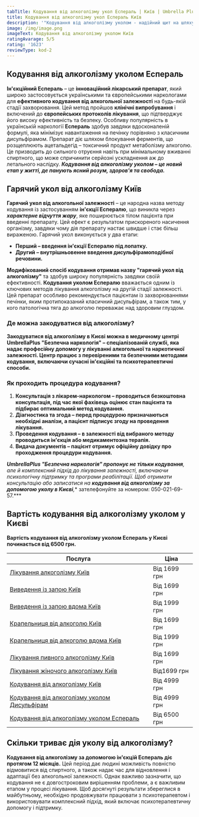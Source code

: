 ```yaml
---
tabTitle: Кодування від алкоголізму укол Еспераль | Київ | Umbrella Plus | Від 6500 грн
title: Кодування від алкоголізму укол Еспераль Київ
description: '"Кодування від алкоголізму уколом - надійний щит на шляху до тверезості!"'
image: /img/image.png
imageText: Кодування від алкоголізму уколом Київ
ratingAvarage: 5/5
rating: '1623'
reviewType: kod-2
---
```


## Кодування від алкоголізму уколом Еспераль

**Ін'єкційний Еспераль** – це **інноваційний лікарський препарат**, який широко застосовується українськими та європейськими наркологами для **ефективного кодування від алкогольної залежності** на будь-якій стадії захворювання. Цей метод пройшов **клінічні випробування** і включений до **європейських протоколів лікування**, що підтверджує його високу ефективність та безпеку. Особливу популярність в українській наркології **Еспераль** здобув завдяки вдосконаленій формулі, яка мінімізує навантаження на печінку порівняно з класичним дисульфірамом. Препарат діє шляхом блокування ферментів, що розщеплюють ацетальдегід – токсичний продукт метаболізму алкоголю. Це призводить до сильного отруєння навіть при мінімальному вживанні спиртного, що може спричинити серйозні ускладнення аж до летального наслідку. ***Кодування від алкоголізму уколом – це новий етап у житті, де панують ясний розум, здоров'я та свобода.***

## Гарячий укол від алкоголізму Київ

**Гарячий укол від алкогольної залежності** – це народна назва методу кодування із застосуванням **ін'єкції Еспералю**, що виникла через ***характерне відчуття жару***, яке поширюється тілом пацієнта при введенні препарату. Цей ефект є результатом прискореного насичення організму, завдяки чому дія препарату настає швидше і стає більш вираженою. Гарячий укол виконується у два етапи:

* **Перший – введення ін'єкції Еспералю під лопатку.**
* **Другий – внутрішньовенне введення дисульфірамоподібної речовини.**

**Модифікований спосіб кодування отримав назву "гарячий укол від алкоголізму"** та здобув широку популярність завдяки своїй ефективності. **Кодування уколом Еспералю** вважається одним із ключових методів лікування алкоголізму на другій стадії залежності. Цей препарат особливо рекомендується пацієнтам із захворюваннями печінки, яким протипоказаний класичний дисульфірам, а також тим, у кого патологічна тяга до алкоголю переважає над здоровим глуздом.

### Де можна закодуватися від алкоголізму?

**Закодуватися від алкоголізму в Києві можна в медичному центрі UmbrellaPlus "Безпечна наркологія" – спеціалізованій службі, яка надає професійну допомогу у лікуванні алкогольної та наркотичної залежності. Центр працює з перевіреними та безпечними методами кодування, включаючи сучасні ін'єкційні та психотерапевтичні способи.**

### Як проходить процедура кодування?

1. **Консультація з лікарем-наркологом – проводиться безкоштовна консультація, під час якої фахівець оцінює стан пацієнта та підбирає оптимальний метод кодування.**
2. **Діагностика та згода – перед процедурою призначаються необхідні аналізи, а пацієнт підписує згоду на проведення лікування.**
3. **Проведення кодування – в залежності від вибраного методу проводиться ін'єкція або медикаментозна терапія.**
4. **Видача документів – пацієнт отримує офіційну довідку про проходження процедури кодування.**

***UmbrellaPlus "Безпечна наркологія" пропонує не тільки кодування**, але й комплексний підхід до лікування залежності, включаючи психологічну підтримку та програми реабілітації. Щоб отримати консультацію або записатися на **кодування від алкоголізму за допомогою уколу в Києві**,** зателефонуйте за номером: 050-021-69-57.***

## Вартість кодування від алкоголізму уколом у Києві

**Вартість кодування від алкоголізму уколом Еспераль у Києві починається від 6500 грн.**

| Послуга                                                                                                                         | Ціна         |
| ------------------------------------------------------------------------------------------------------------------------------- | ------------ |
| [Лікування алкоголізму Київ](https://umbrella-plus.com.ua/uk/kiev/likyvania-alkogolizmy-kiev/)                                  | Від 1699 грн |
| [Виведення із запою Київ](https://umbrella-plus.com.ua/uk/kiev/vivod-iz-zapoia-kiev-ua/)                                        | Від 1699 грн |
| [Виведення із запою вдома Київ](https://umbrella-plus.com.ua/uk/kiev/vivod-iz-zapoia-na-domy-kiev-ua/)                          | Від 1999 грн |
| [Крапельниця від алкоголю Київ](https://umbrella-plus.com.ua/uk/kiev/kapelnica_ot_alkogola_kiev/)                               | Від 1699 грн |
| [Крапельниця від алкоголю вдома Київ](https://umbrella-plus.com.ua/uk/kiev/kapelnica_ot_alkogola_na_dom_kiev/)                  | Від 1999 грн |
| [Лікування пивного алкоголізму Київ](https://umbrella-plus.com.ua/uk/kiev/likyvania-pivnogo-alkogolizma-kyiv/)                  | Від 1699 грн |
| [Лікування жіночого алкоголізму Київ](https://umbrella-plus.com.ua/uk/kiev/likyvania-jenskogo-alkogolizma-kiev/)                | Від1699 грн  |
| [Кодування від алкоголізму Київ](https://umbrella-plus.com.ua/uk/kiev/kodirovka-ot-alkogolia-kiev-ua/)                          | Від 4999 грн |
| [Кодування від алкоголізму уколом Дисульфірам](https://umbrella-plus.com.ua/uk/kiev/kodirovka-ot-alkogolia-disulfiram-kiev-ua/) | Від 4999 грн |
| [Кодування від алкоголізму уколом Еспераль](https://umbrella-plus.com.ua/uk/kiev/kodirovka-ot-alkogolizma-espiarl-kiev-ua/)     | Від 6500 грн |

## Скільки триває дія уколу від алкоголізму?

**Кодування від алкоголізму за допомогою ін'єкцій Еспераль діє протягом 12 місяців.** Цей період дає людині можливість повністю відмовитися від спиртного, а також надає час для відновлення і адаптації без алкогольної залежності. Однак важливо зазначити, що кодування не є довгостроковим вирішенням проблеми, а є важливим етапом у процесі лікування. Щоб досягнуті результати збереглися в майбутньому, необхідно продовжувати працювати з психотерапевтом і використовувати комплексний підхід, який включає психотерапевтичну допомогу і підтримку.

